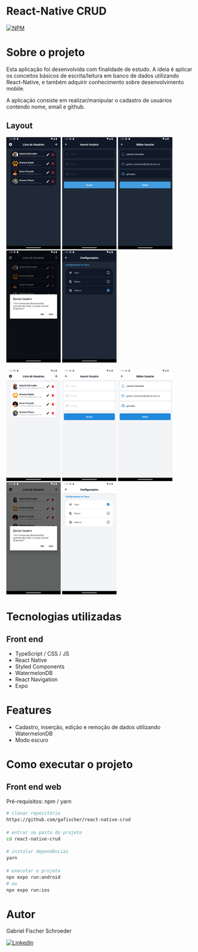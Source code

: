 # React-Native CRUD
[![NPM](https://img.shields.io/npm/l/react-native)](https://github.com/gafischer/react-native-crud/blob/main/LICENSE) 

# Sobre o projeto

Esta aplicação foi desenvolvida com finalidade de estudo. A ideia é aplicar os conceitos básicos de escrita/leitura em banco de dados utilizando React-Native, e também adquirir conhecimento sobre desenvolvimento mobile.

A aplicação consiste em realizar/manipular o cadastro de usuários contendo nome, email e github.

## Layout
<img src="https://github.com/gafischer/assets/blob/main/react-native-crud/mobile-layout/dark-mode/user-list.png" alt="Tela Inicial Tema Escuro" width="144"/> <img src="https://github.com/gafischer/assets/blob/main/react-native-crud/mobile-layout/dark-mode/add-user.png" alt="Inserir Usuário Tema Escuro" width="144"/> <img src="https://github.com/gafischer/assets/blob/main/react-native-crud/mobile-layout/dark-mode/edit-user.png" alt="Editar Usuário Tema Escuro" width="144"/> <img src="https://github.com/gafischer/assets/blob/main/react-native-crud/mobile-layout/dark-mode/delete-user.png" alt="Excluir Usuário Tema Escuro" width="144"/> 
<img src="https://github.com/gafischer/assets/blob/main/react-native-crud/mobile-layout/dark-mode/settings.png" alt="Configurações Tema Escuro" width="144"/> 

<img src="https://github.com/gafischer/assets/blob/main/react-native-crud/mobile-layout/light-mode/user-list.png" alt="Tela Inicial Tema Claro" width="144"/> <img src="https://github.com/gafischer/assets/blob/main/react-native-crud/mobile-layout/light-mode/add-user.png" alt="Inserir Usuário Tema Claro" width="144"/> <img src="https://github.com/gafischer/assets/blob/main/react-native-crud/mobile-layout/light-mode/edit-user.png" alt="Editar Usuário Tema Claro" width="144"/> <img src="https://github.com/gafischer/assets/blob/main/react-native-crud/mobile-layout/light-mode/delete-user.png" alt="Excluir Usuário Tema Claro" width="144"/> 
<img src="https://github.com/gafischer/assets/blob/main/react-native-crud/mobile-layout/light-mode/settings.png" alt="Configurações Tema Claro" width="144"/> 

# Tecnologias utilizadas
## Front end
- TypeScript / CSS / JS
- React Native
- Styled Components
- WatermelonDB
- React Navigation
- Expo

# Features
- Cadastro, inserção, edição e remoção de dados utilizando WatermelonDB
- Modo escuro

# Como executar o projeto
## Front end web
Pré-requisitos: npm / yarn

```bash
# clonar repositório
https://github.com/gafischer/react-native-crud

# entrar na pasta do projeto
cd react-native-crud

# instalar dependências
yarn

# executar o projeto
npx expo run:android
# ou
npx expo run:ios
```

# Autor

Gabriel Fischer Schroeder

[![LinkedIn](https://img.shields.io/badge/LinkedIn-0077B5?style=for-the-badge&logo=linkedin&logoColor=white)](https://www.linkedin.com/in/ga-fischer/) 

